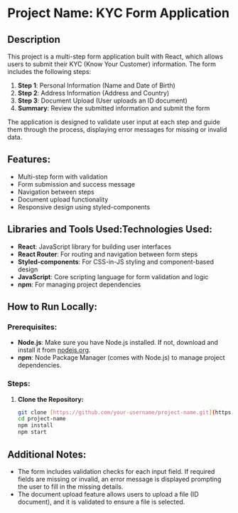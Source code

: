 # Project Name: KYC Form Application

## Description
This project is a multi-step form application built with React, which allows users to submit their KYC (Know Your Customer) information. The form includes the following steps:
1. **Step 1**: Personal Information (Name and Date of Birth)
2. **Step 2**: Address Information (Address and Country)
3. **Step 3**: Document Upload (User uploads an ID document)
4. **Summary**: Review the submitted information and submit the form

The application is designed to validate user input at each step and guide them through the process, displaying error messages for missing or invalid data.

## Features:
- Multi-step form with validation
- Form submission and success message
- Navigation between steps
- Document upload functionality
- Responsive design using styled-components

## Libraries and Tools Used:Technologies Used:
- **React**: JavaScript library for building user interfaces
- **React Router**: For routing and navigation between form steps
- **Styled-components**: For CSS-in-JS styling and component-based design
- **JavaScript**: Core scripting language for form validation and logic
- **npm**: For managing project dependencies

## How to Run Locally:

### Prerequisites:
- **Node.js**: Make sure you have Node.js installed. If not, download and install it from [nodejs.org](https://nodejs.org/).
- **npm**: Node Package Manager (comes with Node.js) to manage project dependencies.

### Steps:
1. **Clone the Repository:**
   ```bash
   git clone [https://github.com/your-username/project-name.git](https://github.com/BrijeshkumarSuvagiya/kyc-form.git)
   cd project-name
   npm install 
   npm start

## Additional Notes:

- The form includes validation checks for each input field. If required fields are missing or invalid, an error message is displayed prompting the user to fill in the missing details.
- The document upload feature allows users to upload a file (ID document), and it is validated to ensure a file is selected.
